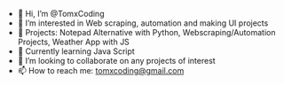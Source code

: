 - 👋 Hi, I’m @TomxCoding
- 👀 I’m interested in Web scraping, automation and making UI projects
- 🌱 Projects: Notepad Alternative with Python, Webscraping/Automation Projects, Weather App with JS
- 📖 Currently learning Java Script
- 💞️ I’m looking to collaborate on any projects of interest
- 📫 How to reach me: tomxcoding@gmail.com

<!---
TomxCoding/TomxCoding is a ✨ special ✨ repository because its `README.md` (this file) appears on your GitHub profile.
You can click the Preview link to take a look at your changes.
--->
